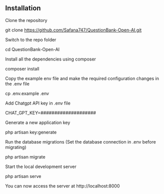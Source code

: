 
## Installation

Clone the repository

git clone https://github.com/Safana747/QuestionBank-Open-AI.git

Switch to the repo folder

cd QuestionBank-Open-AI

Install all the dependencies using composer

composer install

Copy the example env file and make the required configuration changes in the .env file

cp .env.example .env

Add Chatgpt API key in .env file

CHAT_GPT_KEY=####################

Generate a new application key

php artisan key:generate

Run the database migrations (Set the database connection in .env before migrating)

php artisan migrate

Start the local development server

php artisan serve

You can now access the server at http://localhost:8000
